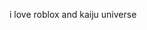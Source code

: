 i love roblox and kaiju universe

<!---
XXXZOD333V2/XXXZOD333V2 is a ✨ special ✨ repository because its `README.md` (this file) appears on your GitHub profile.
You can click the Preview link to take a look at your changes.
--->

